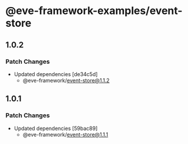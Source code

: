 # @eve-framework-examples/event-store

## 1.0.2

### Patch Changes

- Updated dependencies [de34c5d]
  - @eve-framework/event-store@1.1.2

## 1.0.1

### Patch Changes

- Updated dependencies [59bac89]
  - @eve-framework/event-store@1.1.1
